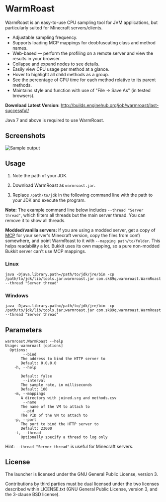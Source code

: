 WarmRoast
=========

WarmRoast is an easy-to-use CPU sampling tool for JVM applications, but particularly suited for Minecraft servers/clients.

* Adjustable sampling frequency.
* Supports loading MCP mappings for deobfuscating class and method names.
* Web-based — perform the profiling on a remote server and view the results in your browser.
 * Collapse and expand nodes to see details.
 * Easily view CPU usage per method at a glance.
 * Hover to highlight all child methods as a group.
 * See the percentage of CPU time for each method relative to its parent methods.
 * Maintains style and function with use of "File -> Save As" (in tested browsers).

**Download Latest Version:** http://builds.enginehub.org/job/warmroast/last-successful/

Java 7 and above is required to use WarmRoast.

Screenshots
-----------

![Sample output](http://i.imgur.com/KCDYkIv.png)

Usage
-----

1. Note the path of your JDK.

2. Download WarmRoast as `warmroast.jar`.

3. Replace `/path/to/jdk` in the following command line with the path to your JDK and execute the program.

**Note:** The example command line below includes `--thread "Server thread"`, which filters all threads but the main server thread. You can remove it to show all threads.

**Modded/vanilla servers:** If you are using a modded server, get a copy of [MCP](http://mcp.ocean-labs.de/index.php/MCP_Releases) for your server's Minecraft version, copy the files from conf/ somewhere, and point WarmRoast to it with `--mapping path/to/folder`. This helps readability a lot. Bukkit uses its own mapping, so a pure non-modded Bukkit server can't use MCP mappings.

### Linux ###

    java -Djava.library.path=/path/to/jdk/jre/bin -cp /path/to/jdk/lib/tools.jar:warmroast.jar com.sk89q.warmroast.WarmRoast --thread "Server thread"

### Windows ###

    java -Djava.library.path=/path/to/jdk/jre/bin -cp /path/to/jdk/lib/tools.jar;warmroast.jar com.sk89q.warmroast.WarmRoast --thread "Server thread"

Parameters
----------

    warmroast.WarmRoast --help
    Usage: warmroast [options]
      Options:
            --bind
           The address to bind the HTTP server to
           Default: 0.0.0.0
        -h, --help
           
           Default: false
            --interval
           The sample rate, in milliseconds
           Default: 100
        -m, --mappings
           A directory with joined.srg and methods.csv
            --name
           The name of the VM to attach to
            --pid
           The PID of the VM to attach to
        -p, --port
           The port to bind the HTTP server to
           Default: 23000
        -t, --thread
           Optionally specify a thread to log only

Hint: `--thread "Server thread"` is useful for Minecraft servers.

License
-------

The launcher is licensed under the GNU General Public License, version 3.

Contributions by third parties must be dual licensed under the two licenses
described within LICENSE.txt (GNU General Public License, version 3, and the
3-clause BSD license).
